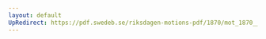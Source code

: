 ```yaml
---
layout: default
UpRedirect: https://pdf.swedeb.se/riksdagen-motions-pdf/1870/mot_1870__ak__00049/mot_1870__ak__00049_001.pdf
---
```

